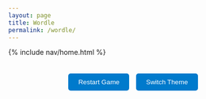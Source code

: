 ```yaml
---
layout: page
title: Wordle
permalink: /wordle/
---
```


{% include nav/home.html %}

<style>
    body.light-theme {
        background-color: white;
        color: black;
    }

    body.dark-theme {
        background-color: #333;
        color: white;
    }

    body.blue-theme {
        background-color: #007acc;
        color: white;
    }

    body.red-theme {
        background-color: #ff4c4c;
        color: white;
    }

    body.green-theme {
        background-color: #28a745;
        color: white;
    }

    body.grey-theme {
        background-color: #aaa;
        color: white;
    }

    #game-board {
        display: grid;
        grid-template-columns: repeat(5, 60px);
        gap: 10px;
        justify-content: center;
        margin-top: 20px;
    }

    .letter-box {
        width: 60px;
        height: 60px;
        display: flex;
        justify-content: center;
        align-items: center;
        border: 2px solid #000;
        font-size: 2em;
        font-weight: bold;
        text-transform: uppercase;
    }

    .correct {
        background-color: green;
        color: white;
    }

    .present {
        background-color: orange;
        color: white;
    }

    .absent {
        background-color: gray;
        color: white;
    }

    .button-container {
        text-align: center;
        margin-top: 10px;
    }

    .button-container button {
        padding: 10px 20px;
        margin: 5px;
        background-color: #007acc;
        color: white;
        border: none;
        border-radius: 5px;
        cursor: pointer;
    }

    .button-container button:hover {
        background-color: #005fa3;
    }

    #game-over {
        font-size: 2em;
        color: red;
        text-align: center;
        display: none;
    }
</style>

<h1 id="game-over">Game Over! The word was <span id="correct-word"></span></h1>
<h1 id="win-message" style="display:none; color:green;">Congratulations! You guessed the word!</h1>

<!-- Game Board -->
<div id="game-board"></div>

<!-- Buttons for controlling the game -->
<div class="button-container">
    <button id="restart-btn">Restart Game</button>
    <button id="theme-btn">Switch Theme</button>
</div>

<script>
    // List of possible 5-letter words
    const words = ["apple", "baker", "crane", "drive", "eagle", "flame", "glove", "house", "input", "joker"];

    // Choose a random word
    let correctWord = words[Math.floor(Math.random() * words.length)];
    let currentRow = 0;
    let currentGuess = "";
    let maxTries = 6;

    // Create game board
    const gameBoard = document.getElementById('game-board');
    for (let i = 0; i < maxTries; i++) {
        for (let j = 0; j < 5; j++) {
            let div = document.createElement('div');
            div.classList.add('letter-box');
            div.setAttribute('data-row', i);
            div.setAttribute('data-col', j);
            gameBoard.appendChild(div);
        }
    }

    // Listen for keypress
    document.addEventListener('keydown', handleKeyPress);

    function handleKeyPress(event) {
        if (document.getElementById("game-over").style.display === "block" || document.getElementById("win-message").style.display === "block") {
            return; // Game over, don't allow further guesses
        }

        let letter = event.key.toLowerCase();

        if (/^[a-z]$/.test(letter) && currentGuess.length < 5) {
            currentGuess += letter;
            updateBoard();
        } else if (event.key === "Enter" && currentGuess.length === 5) {
            checkGuess();
        } else if (event.key === "Backspace" && currentGuess.length > 0) {
            currentGuess = currentGuess.slice(0, -1);
            updateBoard();
        }
    }

    // Update the board with the current guess
    function updateBoard() {
        for (let i = 0; i < 5; i++) {
            let box = document.querySelector(`.letter-box[data-row="${currentRow}"][data-col="${i}"]`);
            box.textContent = currentGuess[i] || "";
        }
    }

    // Check if the current guess is correct
    function checkGuess() {
        let guessArr = currentGuess.split('');
        let correctArr = correctWord.split('');
        let letterBoxes = document.querySelectorAll(`.letter-box[data-row="${currentRow}"]`);

        // Mark the letters as correct, present, or absent
        for (let i = 0; i < 5; i++) {
            let letterBox = letterBoxes[i];
            if (guessArr[i] === correctArr[i]) {
                letterBox.classList.add('correct');
                correctArr[i] = null; // Mark this letter as used
            } else if (correctArr.includes(guessArr[i])) {
                letterBox.classList.add('present');
                correctArr[correctArr.indexOf(guessArr[i])] = null; // Mark this letter as used
            } else {
                letterBox.classList.add('absent');
            }
        }

        // Check if the guess is completely correct
        if (currentGuess === correctWord) {
            document.getElementById("win-message").style.display = "block";
            return;
        }

        currentRow++;
        currentGuess = "";

        // If the player runs out of tries
        if (currentRow === maxTries) {
            document.getElementById("game-over").style.display = "block";
            document.getElementById("correct-word").textContent = correctWord.toUpperCase();
        }
    }

    // Restart the game
    document.getElementById('restart-btn').addEventListener('click', function() {
        correctWord = words[Math.floor(Math.random() * words.length)];
        currentRow = 0;
        currentGuess = "";
        document.getElementById("game-over").style.display = "none";
        document.getElementById("win-message").style.display = "none";

        // Clear the board
        let letterBoxes = document.querySelectorAll('.letter-box');
        letterBoxes.forEach(box => {
            box.textContent = "";
            box.classList.remove('correct', 'present', 'absent');
        });
    });

    // Theme switching functionality
    const themes = ['light-theme', 'dark-theme', 'blue-theme', 'red-theme', 'green-theme', 'grey-theme'];
    let currentTheme = 0;

    document.getElementById("theme-btn").addEventListener("click", function() {
        document.body.classList.remove(themes[currentTheme]);
        currentTheme = (currentTheme + 1) % themes.length;
        document.body.classList.add(themes[currentTheme]);
    });
</script>
